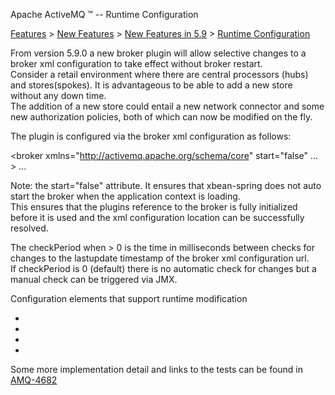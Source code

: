 Apache ActiveMQ ™ -- Runtime Configuration 

[Features](features.html) > [New Features](new-features.html) > [New Features in 5.9](new-features-in-59.html) > [Runtime Configuration](runtime-configuration.html)


From version 5.9.0 a new broker plugin will allow selective changes to a broker xml configuration to take effect without broker restart.  
Consider a retail environment where there are central processors (hubs) and stores(spokes). It is advantageous to be able to add a new store  
without any down time.  
The addition of a new store could entail a new network connector and some new authorization policies, both of which can now be modified on the fly.

The plugin is configured via the broker xml configuration as follows:

<broker xmlns="http://activemq.apache.org/schema/core" start="false" ... >
    <plugins>
      <runtimeConfigurationPlugin checkPeriod="1000" />
    </plugins>
    ...
</broker>

Note: the start="false" attribute. It ensures that xbean-spring does not auto start the broker when the application context is loading.  
This ensures that the plugins reference to the broker is fully initialized before it is used and the xml configuration location can be successfully resolved.

The checkPeriod when > 0 is the time in milliseconds between checks for changes to the lastupdate timestamp of the broker xml configuration url.  
If checkPeriod is 0 (default) there is no automatic check for changes but a manual check can be triggered via JMX.

Configuration elements that support runtime modification

*   <networkConnectors>
*   <destinationPolicy><policyMap><policyEntries>
*   <plugins><authorizationPlugin><map><authorizationMap><authorizationEntries>
*   <destinationInterceptors><virtualDestinationInterceptor><virtualDestinations>

Some more implementation detail and links to the tests can be found in [AMQ-4682](https://issues.apache.org/jira/browse/AMQ-4682)

